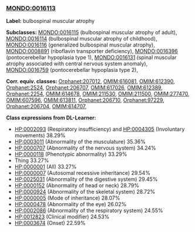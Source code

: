 
### [MONDO:0016113](http://purl.obolibrary.org/obo/MONDO_0016113)
**Label:** bulbospinal muscular atrophy

**Subclasses:** [MONDO:0016115](http://purl.obolibrary.org/obo/MONDO_0016115) (bulbospinal muscular atrophy of adult), [MONDO:0016114](http://purl.obolibrary.org/obo/MONDO_0016114) (bulbospinal muscular atrophy of childhood), [MONDO:0016116](http://purl.obolibrary.org/obo/MONDO_0016116) (generalized bulbospinal muscular atrophy), [MONDO:0008891](http://purl.obolibrary.org/obo/MONDO_0008891) (riboflavin transporter deficiency), [MONDO:0016396](http://purl.obolibrary.org/obo/MONDO_0016396) (pontocerebellar hypoplasia type 1), [MONDO:0016131](http://purl.obolibrary.org/obo/MONDO_0016131) (spinal muscular atrophy associated with central nervous system anomaly), [MONDO:0016759](http://purl.obolibrary.org/obo/MONDO_0016759) (pontocerebellar hypoplasia type 2), 

**Corr. equiv. classes:** [Orphanet:207012](http://www.orpha.net/ORDO/Orphanet_207012), [OMIM:616081](http://purl.obolibrary.org/obo/OMIM_616081), [OMIM:612390](http://purl.obolibrary.org/obo/OMIM_612390), [Orphanet:2524](http://www.orpha.net/ORDO/Orphanet_2524), [Orphanet:206707](http://www.orpha.net/ORDO/Orphanet_206707), [OMIM:617026](http://purl.obolibrary.org/obo/OMIM_617026), [OMIM:612389](http://purl.obolibrary.org/obo/OMIM_612389), [Orphanet:2254](http://www.orpha.net/ORDO/Orphanet_2254), [OMIM:614678](http://purl.obolibrary.org/obo/OMIM_614678), [OMIM:211530](http://purl.obolibrary.org/obo/OMIM_211530), [OMIM:211500](http://purl.obolibrary.org/obo/OMIM_211500), [OMIM:277470](http://purl.obolibrary.org/obo/OMIM_277470), [OMIM:607596](http://purl.obolibrary.org/obo/OMIM_607596), [OMIM:613811](http://purl.obolibrary.org/obo/OMIM_613811), [Orphanet:206710](http://www.orpha.net/ORDO/Orphanet_206710), [Orphanet:97229](http://www.orpha.net/ORDO/Orphanet_97229), [Orphanet:206704](http://www.orpha.net/ORDO/Orphanet_206704), [OMIM:614707](http://purl.obolibrary.org/obo/OMIM_614707), 

**Class expressions from DL-Learner:**

- [HP:0002093](http://purl.obolibrary.org/obo/HP_0002093) (Respiratory insufficiency) and [HP:0004305](http://purl.obolibrary.org/obo/HP_0004305) (Involuntary movements) 38.29%
- [HP:0003011](http://purl.obolibrary.org/obo/HP_0003011) (Abnormality of the musculature) 35.36%
- [HP:0000707](http://purl.obolibrary.org/obo/HP_0000707) (Abnormality of the nervous system) 34.24%
- [HP:0000118](http://purl.obolibrary.org/obo/HP_0000118) (Phenotypic abnormality) 33.29%
- Thing 33.27%
- [HP:0000001](http://purl.obolibrary.org/obo/HP_0000001) (All) 33.27%
- [HP:0000007](http://purl.obolibrary.org/obo/HP_0000007) (Autosomal recessive inheritance) 29.54%
- [HP:0025031](http://purl.obolibrary.org/obo/HP_0025031) (Abnormality of the digestive system) 29.45%
- [HP:0000152](http://purl.obolibrary.org/obo/HP_0000152) (Abnormality of head or neck) 28.79%
- [HP:0000924](http://purl.obolibrary.org/obo/HP_0000924) (Abnormality of the skeletal system) 28.72%
- [HP:0000005](http://purl.obolibrary.org/obo/HP_0000005) (Mode of inheritance) 28.07%
- [HP:0000478](http://purl.obolibrary.org/obo/HP_0000478) (Abnormality of the eye) 26.02%
- [HP:0002086](http://purl.obolibrary.org/obo/HP_0002086) (Abnormality of the respiratory system) 24.55%
- [HP:0012823](http://purl.obolibrary.org/obo/HP_0012823) (Clinical modifier) 24.53%
- [HP:0003674](http://purl.obolibrary.org/obo/HP_0003674) (Onset) 22.59%


